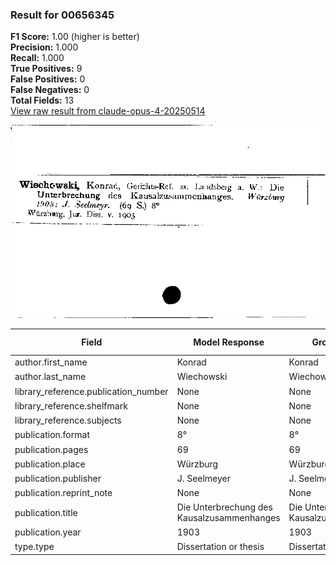 ### Result for 00656345
**F1 Score:** 1.00 (higher is better)<br>**Precision:** 1.000<br>**Recall:** 1.000<br>**True Positives:** 9<br>**False Positives:** 0<br>**False Negatives:** 0<br>**Total Fields:** 13<br>[View raw result from claude-opus-4-20250514](https://github.com/RISE-UNIBAS/humanities_data_benchmark/blob/main/results/2025-09-02/T0147/request_T0147_00656345.json)

<img src="https://github.com/RISE-UNIBAS/humanities_data_benchmark/blob/main/benchmarks/zettelkatalog/images/00656345.jpg?raw=true" alt="00656345" width="600px">

| Field | Model Response | Ground Truth | Fuzzy Score | Match |
|-------|----------------|--------------|-------------|-------|
| author.first_name | Konrad | Konrad | 1.000 | ✅ |
| author.last_name | Wiechowski | Wiechowski | 1.000 | ✅ |
| library_reference.publication_number | None | None | 1.000 | ✅ |
| library_reference.shelfmark | None | None | 1.000 | ✅ |
| library_reference.subjects | None | None | 1.000 | ✅ |
| publication.format | 8° | 8° | 1.000 | ✅ |
| publication.pages | 69 | 69 | 1.000 | ✅ |
| publication.place | Würzburg | Würzburg | 1.000 | ✅ |
| publication.publisher | J. Seelmeyer | J. Seelmeyr | 0.957 | ✅ |
| publication.reprint_note | None | None | 1.000 | ✅ |
| publication.title | Die Unterbrechung des Kausalzusammenhanges | Die Unterbrechung des Kausalzusammenhanges | 1.000 | ✅ |
| publication.year | 1903 | 1903 | 1.000 | ✅ |
| type.type | Dissertation or thesis | Dissertation or thesis | 1.000 | ✅ |
